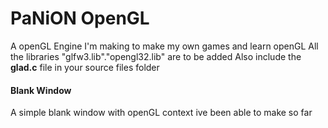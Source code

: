 # PaNiON OpenGL 
A openGL Engine I'm making to make my own games and learn openGL
All the libraries "glfw3.lib"."opengl32.lib" are to be added
Also include the <b>glad.c</b> file in your source files folder

<h4>Blank Window</h4>
A simple blank window with openGL context ive been able to make so far
